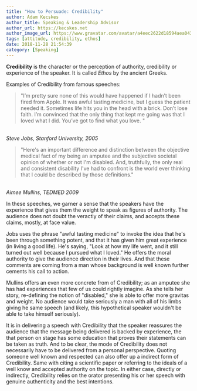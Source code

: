 ```yaml
---
title: "How to Persuade: Credibility"
author: Adam Kecskes
author_title: Speaking & Leadership Advisor 
author_url: https://kecskes.net
author_image_url: https://www.gravatar.com/avatar/a4eec2622d18594aea04310ae3ec577c
tags: [attitude, credibility, ethos]
date: 2018-11-28 21:54:39
category: [Speaking]
---
```

<p><strong>Credibility</strong> is the character or the perception of authority, credibility or experience of the speaker. It is called <em>Ethos</em> by the ancient Greeks.</p>
<p>Examples of Credibility from famous speeches:</p>
<blockquote>
<p>"I’m pretty sure none of this would have happened if I hadn’t been fired from Apple. It was awful tasting medicine, but I guess the patient needed it. Sometimes life hits you in the head with a brick. Don’t lose faith. I’m convinced that the only thing that kept me going was that I loved what I did. You’ve got to find what you love. "</p>
</blockquote>
<p><br /><em>Steve Jobs, Stanford University, 2005</em></p>
<blockquote>
<p>"Here's an important difference and distinction between the objective medical fact of my being an amputee and the subjective societal opinion of whether or not I'm disabled. And, truthfully, the only real and consistent disability I've had to confront is the world ever thinking that I could be described by those definitions."</p>
</blockquote>
<p><br /><em>Aimee Mullins, TEDMED 2009</em></p>
<p>In these speeches, we garner a sense that the speakers have the experience that gives them the weight to speak as figures of authority. The audience does not doubt the veractiy of their claims, and accepts these claims, mostly, at face value.</p>
<p>Jobs uses the phrase "awful tasting medicine" to invoke the idea that he's been through something potent, and that it has given him great experience (in living a good life). He's saying, "Look at how my life went, and it still turned out well because I pursued what I loved." He offers the moral authority to give the audience direction in their lives. And that these comments are coming from a man whose background is well known further cements his call to action.</p>
<p>Mullins offers an even more concrete from of Credibility; as an amputee she has had experiences that few of us could rightly imagine. As she tells her story, re-defining the notion of "disabled," she is able to offer more gravitas and weight. No audience would take seriously a man with all of his limbs giving he same speech (and likely, this hypothetical speaker wouldn't be able to take himself seriously).</p>
<p>It is in delivering a speech with Credibility that the speaker reassures the audience that the message being delivered is backed by experience, the that person on stage has some education that proves their statements can be taken as truth. And to be clear, the mode of Credibility does not necessarily have to be delivered from a personal perspective. Quoting someone well known and respected can also offer up a indirect form of Credibility. Same with citing a scientific paper or referring to the ideals of a well know and accepted authority on the topic. In either case, directly or indirectly, Credibility relies on the orator presenting his or her speech with genuine authenticity and the best intentions.</p>